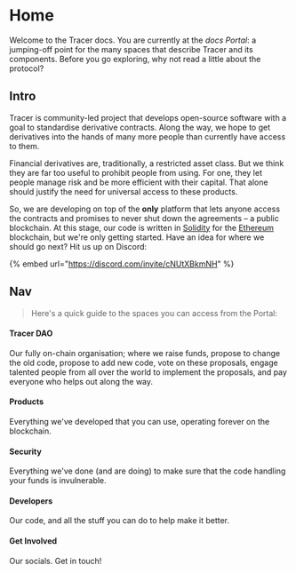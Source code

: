 # Home

Welcome to the Tracer docs. You are currently at the _docs Portal_: a jumping-off point for the many spaces that describe Tracer and its components. Before you go exploring, why not read a little about the protocol?

## Intro

Tracer is community-led project that develops open-source software with a goal to standardise derivative contracts. Along the way, we hope to get derivatives into the hands of many more people than currently have access to them. &#x20;

Financial derivatives are, traditionally, a restricted asset class. But we think they are far too useful to prohibit people from using. For one, they let people manage risk and be more efficient with their capital. That alone should justify the need for universal access to these products.&#x20;

So, we are developing on top of the **only** platform that lets anyone access the contracts and promises to never shut down the agreements – a public blockchain. At this stage, our code is written in [Solidity](https://soliditylang.org) for the [Ethereum](https://ethereum.org/en/) blockchain, but we're only getting started. Have an idea for where we should go next? Hit us up on Discord:

{% embed url="https://discord.com/invite/cNUtXBkmNH" %}

## Nav

> Here's a quick guide to the spaces you can access from the Portal:

#### Tracer DAO

Our fully on-chain organisation; where we raise funds, propose to change the old code, propose to add new code, vote on these proposals, engage talented people from all over the world to implement the proposals, and pay everyone who helps out along the way. &#x20;

#### Products&#x20;

Everything we've developed that you can use, operating forever on the blockchain.&#x20;

#### Security

Everything we've done (and are doing) to make sure that the code handling your funds is invulnerable.

#### Developers&#x20;

Our code, and all the stuff you can do to help make it better.&#x20;

#### Get Involved&#x20;

Our socials. Get in touch!
